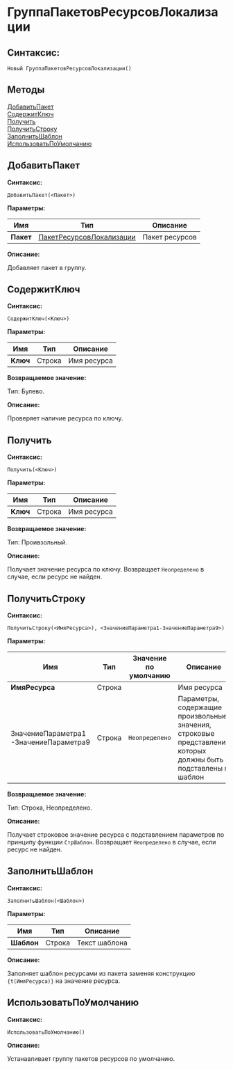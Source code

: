 # ГруппаПакетовРесурсовЛокализации

## Синтаксис:

```bsl
Новый ГруппаПакетовРесурсовЛокализации()
```

## Методы

[ДобавитьПакет](#добавитьпакет) </br>
[СодержитКлюч](#содержитключ) </br>
[Получить](#получить) </br>
[ПолучитьСтроку](#получитьстроку) </br>
[ЗаполнитьШаблон](#заполнитьшаблон) </br>
[ИспользоватьПоУмолчанию](#использоватьпоумолчанию)


## ДобавитьПакет

**Синтаксис:**

```bsl
ДобавитьПакет(<Пакет>)
```

**Параметры:**

| Имя | Тип | Описание |
| -- | -- | -- |
| **Пакет** | [ПакетРесурсовЛокализации](ПакетРесурсовЛокализации.md) | Пакет ресурсов |

**Описание:**

Добавляет пакет в группу.


## СодержитКлюч

**Синтаксис:**

```bsl
СодержитКлюч(<Ключ>)
```

**Параметры:**

| Имя | Тип | Описание |
| -- | -- | -- |
| **Ключ** | Строка | Имя ресурса |

**Возвращаемое значение:**

Тип: Булево.

**Описание:**

Проверяет наличие ресурса по ключу.


## Получить

**Синтаксис:**

```bsl
Получить(<Ключ>)
```

**Параметры:**

| Имя | Тип | Описание |
| -- | -- | -- |
| **Ключ** | Строка | Имя ресурса |

**Возвращаемое значение:**

Тип: Проивзольный.

**Описание:**

Получает значение ресурса по ключу. Возвращает `Неопределено` в случае, если ресурс не найден.


## ПолучитьСтроку

**Синтаксис:**

```bsl
ПолучитьСтроку(<ИмяРесурса>), <ЗначениеПараметра1-ЗначениеПараметра9>)
```

**Параметры:**

| Имя | Тип |  Значение по умолчанию | Описание |
| -- | -- | -- | -- |
| **ИмяРесурса** | Строка | | Имя ресурса |
| ЗначениеПараметра1-ЗначениеПараметра9 | Строка | `Неопределено` | Параметры, содержащие произвольные значения, строковые представления которых должны быть подставлены в шаблон |

**Возвращаемое значение:**

Тип: Строка, Неопределено.

**Описание:**

Получает строковое значение ресурса с подставлением параметров по принципу функции `СтрШаблон`. Возвращает `Неопределено` в случае, если ресурс не найден.


## ЗаполнитьШаблон

**Синтаксис:**

```bsl
ЗаполнитьШаблон(<Шаблон>)
```

**Параметры:**

| Имя | Тип | Описание |
| -- | -- | -- |
| **Шаблон** | Строка | Текст шаблона |

**Описание:**

Заполняет шаблон ресурсами из пакета заменяя конструкцию `{t(ИмяРесурса)}` на значение ресурса.


## ИспользоватьПоУмолчанию

**Синтаксис:**

```bsl
ИспользоватьПоУмолчанию()
```

**Описание:**

Устанавливает группу пакетов ресурсов по умолчанию.